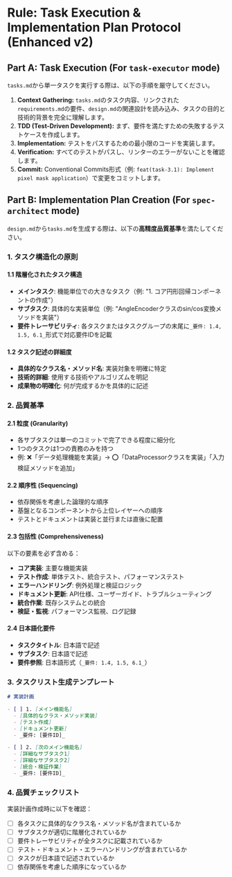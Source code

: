 # Rule: Task Execution & Implementation Plan Protocol (Enhanced v2)

## Part A: Task Execution (For `task-executor` mode)

`tasks.md`から単一タスクを実行する際は、以下の手順を厳守してください。

1.  **Context Gathering:** `tasks.md`のタスク内容、リンクされた`requirements.md`の要件、`design.md`の関連設計を読み込み、タスクの目的と技術的背景を完全に理解します。
2.  **TDD (Test-Driven Development):** まず、要件を満たすための失敗するテストケースを作成します。
3.  **Implementation:** テストをパスするための最小限のコードを実装します。
4.  **Verification:** すべてのテストがパスし、リンターのエラーがないことを確認します。
5.  **Commit:** Conventional Commits形式（例: `feat(task-3.1): Implement pixel mask application`）で変更をコミットします。

## Part B: Implementation Plan Creation (For `spec-architect` mode)

`design.md`から`tasks.md`を生成する際は、以下の**高精度品質基準**を満たしてください。

### 1. タスク構造化の原則

#### 1.1 階層化されたタスク構造
- **メインタスク**: 機能単位での大きなタスク（例: "1. コア円形回帰コンポーネントの作成"）
- **サブタスク**: 具体的な実装単位（例: "AngleEncoderクラスのsin/cos変換メソッドを実装"）
- **要件トレーサビリティ**: 各タスクまたはタスクグループの末尾に`_要件: 1.4, 1.5, 6.1_`形式で対応要件IDを記載

#### 1.2 タスク記述の詳細度
- **具体的なクラス名・メソッド名**: 実装対象を明確に特定
- **技術的詳細**: 使用する技術やアルゴリズムを明記
- **成果物の明確化**: 何が完成するかを具体的に記述

### 2. 品質基準

#### 2.1 粒度 (Granularity)
- 各サブタスクは単一のコミットで完了できる程度に細分化
- 1つのタスクは1つの責務のみを持つ
- 例: ❌「データ処理機能を実装」→ ⭕「DataProcessorクラスを実装」「入力検証メソッドを追加」

#### 2.2 順序性 (Sequencing)
- 依存関係を考慮した論理的な順序
- 基盤となるコンポーネントから上位レイヤーへの順序
- テストとドキュメントは実装と並行または直後に配置

#### 2.3 包括性 (Comprehensiveness)
以下の要素を必ず含める：
- **コア実装**: 主要な機能実装
- **テスト作成**: 単体テスト、統合テスト、パフォーマンステスト
- **エラーハンドリング**: 例外処理と検証ロジック
- **ドキュメント更新**: API仕様、ユーザーガイド、トラブルシューティング
- **統合作業**: 既存システムとの統合
- **検証・監視**: パフォーマンス監視、ログ記録

#### 2.4 日本語化要件
- **タスクタイトル**: 日本語で記述
- **サブタスク**: 日本語で記述
- **要件参照**: 日本語形式（`_要件: 1.4, 1.5, 6.1_`）

### 3. タスクリスト生成テンプレート

```markdown
# 実装計画

- [ ] 1. [メイン機能名]
  - [具体的なクラス・メソッド実装]
  - [テスト作成]
  - [ドキュメント更新]
  - _要件: [要件ID]_

- [ ] 2. [次のメイン機能名]
  - [詳細なサブタスク1]
  - [詳細なサブタスク2]
  - [統合・検証作業]
  - _要件: [要件ID]_
```

### 4. 品質チェックリスト

実装計画作成時に以下を確認：
- [ ] 各タスクに具体的なクラス名・メソッド名が含まれているか
- [ ] サブタスクが適切に階層化されているか
- [ ] 要件トレーサビリティが全タスクに記載されているか
- [ ] テスト・ドキュメント・エラーハンドリングが含まれているか
- [ ] タスクが日本語で記述されているか
- [ ] 依存関係を考慮した順序になっているか
